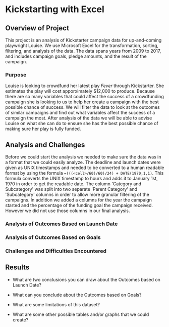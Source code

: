 # Kickstarting with Excel

## Overview of Project

This project is an analysis of Kickstarter campaign data for up-and-coming playwright Louise. We use Microsoft Excel for the transformation, sorting, filtering, and analysis of the data. The data spans years from 2009 to 2017, and includes campaign goals, pledge amounts, and the result of the campaign.

### Purpose
	
Louise is looking to crowdfund her latest play *Fever* through Kickstarter. She estimates the play will cost apporximately $12,000 to produce. Because there are so many variables that could affect the success of a crowdfunding campaign she is looking to us to help her create a campaign with the best possible chance of success. We will filter the data to look at the outcomes of similar campaigns and find out what variables affect the success of a campaign the most. After analysis of the data we will be able to advise Louise on what she can do to ensure she has the best possible chance of making sure her play is fully funded. 

## Analysis and Challenges

Before we could start the analysis we needed to make sure the data was in a format that we could easily analyze. The deadline and launch dates were given as UNIX timestamps and needed to be converted to a human readable format by using the formula `=(((<cell>/60)/60)/24) + DATE(1970,1,1)`. This formula converts the UNIX timestamp to hours and adds it to January 1st, 1970 in order to get the readable date.
The column 'Category and Subcategory' was split into two separate 'Parent Category' and 'Subcategory' columns in order to allow more granular filtering of the campaigns. In addition we added a columns for the year the campaign started and the percentage of the funding goal the campaign received. However we did not use those columns in our final analysis. 

### Analysis of Outcomes Based on Launch Date

### Analysis of Outcomes Based on Goals

### Challenges and Difficulties Encountered

## Results

- What are two conclusions you can draw about the Outcomes based on Launch Date?

- What can you conclude about the Outcomes based on Goals?

- What are some limitations of this dataset?

- What are some other possible tables and/or graphs that we could create?

